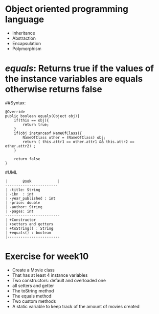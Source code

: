 # Object oriented programming language
- Inheritance
- Abstraction
- Encapsulation
- Polymorphism 

# *equals*: Returns true if the values of the instance variables are equals otherwise returns false

##Syntax:

```
@Override
public boolean equals(Object obj){
	if(this == obj){
		return true;
	}
	if(obj instanceof NameOfClass){
		NameOfClass other = (NameOfClass) obj;
		return ( this.attr1 == other.attr1 && this.attr2 == other.attr2) ;
	}

	return false
}
```
#UML
```________________________
|       Book            |
------------------------
| -title: String
| -ibn  : int 
| -year_published : int 
| -price: double
| -author: String
| -pages: int
-------------------------
| +Constructor 
| +setters and getters
| +toString() : String
| +equals() : boolean
|------------------------
```
# Exercise for week10 
- Create a Movie class
- That has at least 4 instance variables
- Two constructors: default and overloaded one
- all setters and getter
- The toString method
- The equals method
- Two custom methods
- A static variable to keep track of the amount of movies created